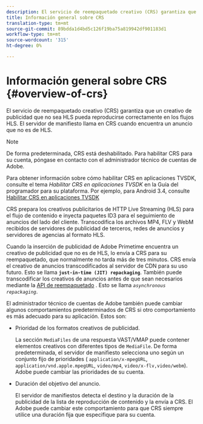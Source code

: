 ```yaml
---
description: El servicio de reempaquetado creativo (CRS) garantiza que un creativo de publicidad que no sea HLS pueda reproducirse correctamente en los flujos HLS. El servidor de manifiesto llama en CRS cuando encuentra un anuncio que no es de HLS.
title: Información general sobre CRS
translation-type: tm+mt
source-git-commit: 89bdda1d4bd5c126f19ba75a819942df901183d1
workflow-type: tm+mt
source-wordcount: '315'
ht-degree: 0%

---
```



# Información general sobre CRS {#overview-of-crs}

El servicio de reempaquetado creativo (CRS) garantiza que un creativo de publicidad que no sea HLS pueda reproducirse correctamente en los flujos HLS. El servidor de manifiesto llama en CRS cuando encuentra un anuncio que no es de HLS.

>[!NOTE]
>
>De forma predeterminada, CRS está deshabilitado. Para habilitar CRS para su cuenta, póngase en contacto con el administrador técnico de cuentas de Adobe.
>
>Para obtener información sobre cómo habilitar CRS en aplicaciones TVSDK, consulte el tema *Habilitar CRS en aplicaciones TVSDK* en la Guía del programador para su plataforma. Por ejemplo, para Android 3.4, consulte [Habilitar CRS en aplicaciones TVSDK](../../programming/tvsdk-3x-android-prog/android-3x-advertising/ad-insertion/ad-transcoding/android-3x-ad-transcoding.md)

CRS prepara los creativos publicitarios de HTTP Live Streaming (HLS) para el flujo de contenido e inyecta paquetes ID3 para el seguimiento de anuncios del lado del cliente. Transcodifica los archivos MP4, FLV y WebM recibidos de servidores de publicidad de terceros, redes de anuncios y servidores de agencias al formato HLS.

Cuando la inserción de publicidad de Adobe Primetime encuentra un creativo de publicidad que no es de HLS, lo envía a CRS para su reempaquetado, que normalmente no tarda más de tres minutos. CRS envía el creativo de anuncios transcodificados al servidor de CDN para su uso futuro. Esto se llama **`just-in-time (JIT) repackaging`**. También puede transcodificar los creativos de anuncios antes de que sean necesarios mediante la [API de reempaquetado](../../primetime-ad-insertion/~old-creative-repackaging-service/api-repackage.md) . Esto se llama *`asynchronous repackaging`*.

El administrador técnico de cuentas de Adobe también puede cambiar algunos comportamientos predeterminados de CRS si otro comportamiento es más adecuado para su aplicación. Estos son:

* Prioridad de los formatos creativos de publicidad.

   La sección `MediaFiles` de una respuesta VAST/VMAP puede contener elementos creativos con diferentes tipos de `MediaFile`. De forma predeterminada, el servidor de manifiesto selecciona uno según un conjunto fijo de prioridades ( `application/x-mpegURL`, `application/vnd.apple.mpegURL`, `video/mp4`, `video/x-flv,video/webm`). Adobe puede cambiar las prioridades de su cuenta.
* Duración del objetivo del anuncio.

   El servidor de manifiestos detecta el destino y la duración de la publicidad de la lista de reproducción de contenido y la envía a CRS. El Adobe puede cambiar este comportamiento para que CRS siempre utilice una duración fija que especifique para su cuenta.

